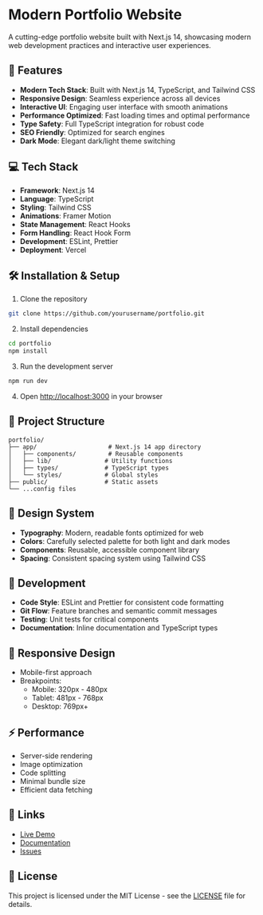 # Modern Portfolio Website

A cutting-edge portfolio website built with Next.js 14, showcasing modern web development practices and interactive user experiences.

## 🚀 Features

- **Modern Tech Stack**: Built with Next.js 14, TypeScript, and Tailwind CSS
- **Responsive Design**: Seamless experience across all devices
- **Interactive UI**: Engaging user interface with smooth animations
- **Performance Optimized**: Fast loading times and optimal performance
- **Type Safety**: Full TypeScript integration for robust code
- **SEO Friendly**: Optimized for search engines
- **Dark Mode**: Elegant dark/light theme switching

## 💻 Tech Stack

- **Framework**: Next.js 14
- **Language**: TypeScript
- **Styling**: Tailwind CSS
- **Animations**: Framer Motion
- **State Management**: React Hooks
- **Form Handling**: React Hook Form
- **Development**: ESLint, Prettier
- **Deployment**: Vercel

## 🛠️ Installation & Setup

1. Clone the repository
```bash
git clone https://github.com/yourusername/portfolio.git
```

2. Install dependencies
```bash
cd portfolio
npm install
```

3. Run the development server
```bash
npm run dev
```

4. Open [http://localhost:3000](http://localhost:3000) in your browser

## 📁 Project Structure

```
portfolio/
├── app/                    # Next.js 14 app directory
│   ├── components/         # Reusable components
│   ├── lib/               # Utility functions
│   ├── types/             # TypeScript types
│   └── styles/            # Global styles
├── public/                # Static assets
└── ...config files
```

## 🎨 Design System

- **Typography**: Modern, readable fonts optimized for web
- **Colors**: Carefully selected palette for both light and dark modes
- **Components**: Reusable, accessible component library
- **Spacing**: Consistent spacing system using Tailwind CSS

## 🔧 Development

- **Code Style**: ESLint and Prettier for consistent code formatting
- **Git Flow**: Feature branches and semantic commit messages
- **Testing**: Unit tests for critical components
- **Documentation**: Inline documentation and TypeScript types

## 📱 Responsive Design

- Mobile-first approach
- Breakpoints:
  - Mobile: 320px - 480px
  - Tablet: 481px - 768px
  - Desktop: 769px+

## ⚡ Performance

- Server-side rendering
- Image optimization
- Code splitting
- Minimal bundle size
- Efficient data fetching

## 🔗 Links

- [Live Demo](https://your-portfolio.vercel.app)
- [Documentation](https://github.com/yourusername/portfolio/wiki)
- [Issues](https://github.com/yourusername/portfolio/issues)

## 📄 License

This project is licensed under the MIT License - see the [LICENSE](LICENSE) file for details.
